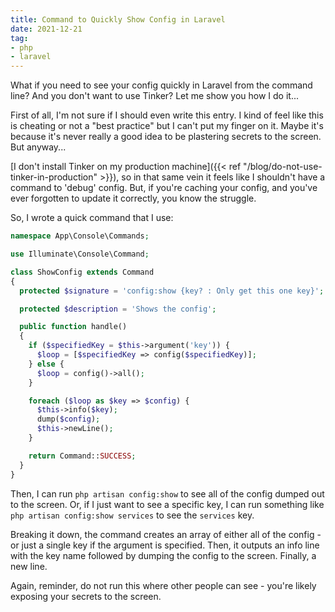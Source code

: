 ```yaml
---
title: Command to Quickly Show Config in Laravel
date: 2021-12-21
tag:
- php
- laravel
---
```

What if you need to see your config quickly in Laravel from the command line? And you don't want to use Tinker? Let me show you how I do it...

<!--more-->

First of all, I'm not sure if I should even write this entry. I kind of feel like this is cheating or not a "best practice" but I can't put my finger on it.  Maybe it's because it's never really a good idea to be plastering secrets to the screen.  But anyway...

[I don't install Tinker on my production machine]({{< ref "/blog/do-not-use-tinker-in-production" >}}), so in that same vein it feels like I shouldn't have a command to 'debug' config. But, if you're caching your config, and you've ever forgotten to update it correctly, you know the struggle.

So, I wrote a quick command that I use:

```php
namespace App\Console\Commands;

use Illuminate\Console\Command;

class ShowConfig extends Command
{
  protected $signature = 'config:show {key? : Only get this one key}';

  protected $description = 'Shows the config';

  public function handle()
  {
    if ($specifiedKey = $this->argument('key')) {
      $loop = [$specifiedKey => config($specifiedKey)];
    } else {
      $loop = config()->all();
    }

    foreach ($loop as $key => $config) {
      $this->info($key);
      dump($config);
      $this->newLine();
    }

    return Command::SUCCESS;
  }
}
```

Then, I can run `php artisan config:show` to see all of the config dumped out to the screen.  Or, if I just want to see a specific key, I can run something like `php artisan config:show services` to see the `services` key.

Breaking it down, the command creates an array of either all of the config - or just a single key if the argument is specified. Then, it outputs an info line with the key name followed by dumping the config to the screen.  Finally, a new line.

Again, reminder, do not run this where other people can see - you're likely exposing your secrets to the screen.